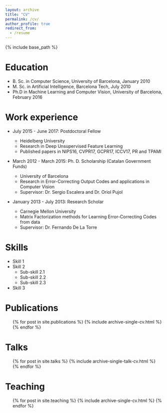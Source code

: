 ```yaml
---
layout: archive
title: "CV"
permalink: /cv/
author_profile: true
redirect_from:
  - /resume
---
```


{% include base_path %}

Education
======
* B. Sc. in Computer Science, University of Barcelona, January 2010
* M. Sc. in Artificial Intelligence, Barcelona Tech, July 2010
* Ph.D in Machine Learning and Computer Vision, University of Barcelona, February 2016

Work experience
======
* July 2015 - June 2017: Postdoctoral Fellow
  * Heidelberg University
  * Research in Deep Unsupervised Feature Learning
  * Published papers in NIPS16, CVPR17, GCPR17, ICCV17, PR and TPAMI


* March 2012 - March 2015: Ph. D. Scholarship (Catalan Government Funds)
  * University of Barcelona
  * Research in Error-Correcting Output Codes and applications in Computer Vision 
  * Supervisor: Dr. Sergio Escalera and Dr. Oriol Pujol
  
  
* January 2013 - July 2013: Research Scholar
  * Carnegie Mellon University
  * Matrix Factorization methods for Learning Error-Correcting Codes from data
  * Supervisor: Dr. Fernando De La Torre
  
  
  
Skills
======
* Skill 1
* Skill 2
  * Sub-skill 2.1
  * Sub-skill 2.2
  * Sub-skill 2.3
* Skill 3

Publications
======
  <ul>{% for post in site.publications %}
    {% include archive-single-cv.html %}
  {% endfor %}</ul>
  
Talks
======
  <ul>{% for post in site.talks %}
    {% include archive-single-talk-cv.html %}
  {% endfor %}</ul>
  
Teaching
======
  <ul>{% for post in site.teaching %}
    {% include archive-single-cv.html %}
  {% endfor %}</ul>
  

